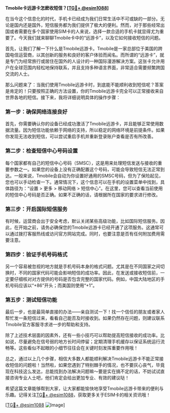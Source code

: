 **Tmobile卡远游卡怎麽收短信？[[TG💪+ @esim1088](https://t.me/s/esim1088)]**

在当今这个信息化的时代，手机卡已经成为我们日常生活中不可或缺的一部分。无论是国内还是国外，短信服务都为我们提供了极大的便利。然而，对于那些经常出国或者需要在多个国家使用SIM卡的人来说，选择一款合适的手机卡就显得尤为重要了。今天我们就来聊聊Tmobile卡中的“远游卡”，以及它如何接收短信的问题。

首先，让我们了解一下什么是Tmobile远游卡。Tmobile是一家总部位于美国的跨国电信运营商，以其创新的服务和良好的客户体验而闻名。而所谓的“远游卡”，就是专门为经常旅行或居住在国外的人设计的一种国际漫游解决方案。这张卡允许用户在全球范围内轻松地保持联系，并且支持多种语言界面，非常适合需要频繁跨国交流的人士。

那么问题来了：当我们使用Tmobile远游卡时，到底能不能顺利收到短信呢？答案是肯定的！只要按照正确的方法设置，你的Tmobile远游卡完全可以正常接收来自世界各地的短信。接下来，我将详细说明具体的操作步骤：

### 第一步：确保网络连接良好

首先，你需要确认你的设备已经成功激活了Tmobile远游卡，并且能够正常使用数据流量。因为短信功能依赖于网络的支持，所以稳定的网络环境是前提条件。如果你发现无法收到短信，可以尝试重启手机并重新登录账户查看是否有所改善。

### 第二步：检查短信中心号码设置

每个国家都有自己的短信中心号码（SMSC），这是用来处理短信发送与接收的重要参数之一。如果您的设备上没有正确配置这个号码，可能会导致短信无法正常到达。一般来说，Tmobile会自动为你设置好通用的SMSC号码，但为了保险起见，您也可以手动检查一下。通常情况下，这个信息可以在手机的设置菜单中找到，具体路径为：“设置 > 更多 > 移动网络 > 短信中心”。在这里，您可以查看当前使用的短信中心号码是否正确。如果不正确的话，请根据所在国家的要求进行修改。

### 第三步：开启国际短信服务

有时候，运营商会出于安全考虑，默认关闭某些高级功能，比如国际短信服务。因此，在开始之前，请务必确保您的Tmobile远游卡已经开通了这项服务。这通常可以通过拨打客服热线或访问官方网站完成。同时，也要注意是否有任何附加费用需要注意。

### 第四步：验证手机号码格式

另一个容易被忽视的地方就是手机号码本身的格式问题。尤其是在不同国家之间切换时，不同的国家代码可能会影响短信的成功率。因此，在发送或接收短信前，一定要仔细核对对方提供的号码是否包含完整的国家代码。例如，中国大陆地区的手机号码应该以“+86”开头；而美国则使用“+1”。

### 第五步：测试短信功能

最后一步，也是最简单直接的办法——亲自测试一下！找一个信任的朋友或者家人帮忙发一条短信过来，看看自己能否及时接收到。如果仍然存在问题，则建议联系Tmobile官方客服寻求进一步的帮助和支持。

除了上述技术层面的因素外，还有一些小技巧可以帮助提高短信接收的成功率。比如说，尽量避免在信号弱的地方长时间停留；定期清理手机缓存以保证系统运行流畅等。这些看似不起眼的小细节往往会在关键时刻发挥重要作用哦！

总之，通过以上几个步骤，相信大多数人都能顺利解决Tmobile远游卡不能正常接收短信的问题啦！当然啦，如果您遇到了特别棘手的情况，也不要灰心丧气，毕竟现在科技这么发达，总能找到办法解决问题嘛～要是实在搞不定的话，不妨试试直接咨询专业人士吧，他们肯定会给出更加专业、有效的建议哒！

希望这篇文章能够帮到大家，让大家都能愉快地享受Tmobile远游卡带来的便利与乐趣。记得关注[TG💪+ @esim1088](https://t.me/s/esim1088)，获取更多关于ESIM卡的相关资讯哦！

[[TG💪+ @esim1088](https://t.me/s/esim1088) ![Image](https://i.postimg.cc/4NQfJmqS/Snipaste-2025-05-13-00-14-12.png)]